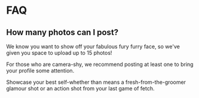 # FAQ

##  How many photos can I post?

We know you want to show off your fabulous fury furry face, so we've given you space to upload up to 15 photos!

For those who are camera-shy, we recommend posting at least one to bring your profile some attention.

Showcase your best self-whether than means a fresh-from-the-groomer glamour shot or an action shot from your last game of fetch.